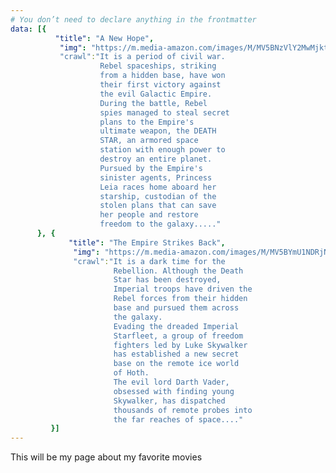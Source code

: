 ```yaml
---
# You don’t need to declare anything in the frontmatter
data: [{
          "title": "A New Hope",
           "img": "https://m.media-amazon.com/images/M/MV5BNzVlY2MwMjktM2E4OS00Y2Y3LWE3ZjctYzhkZGM3YzA1ZWM2XkEyXkFqcGdeQXVyNzkwMjQ5NzM@._V1_SY1000_CR0,0,643,1000_AL_.jpg",
           "crawl":"It is a period of civil war.
                    Rebel spaceships, striking
                    from a hidden base, have won
                    their first victory against
                    the evil Galactic Empire.
                    During the battle, Rebel
                    spies managed to steal secret
                    plans to the Empire's
                    ultimate weapon, the DEATH
                    STAR, an armored space
                    station with enough power to
                    destroy an entire planet.
                    Pursued by the Empire's
                    sinister agents, Princess
                    Leia races home aboard her
                    starship, custodian of the
                    stolen plans that can save
                    her people and restore
                    freedom to the galaxy....."
      }, {
             "title": "The Empire Strikes Back",
              "img": "https://m.media-amazon.com/images/M/MV5BYmU1NDRjNDgtMzhiMi00NjZmLTg5NGItZDNiZjU5NTU4OTE0XkEyXkFqcGdeQXVyNzkwMjQ5NzM@._V1_SY1000_CR0,0,641,1000_AL_.jpg",
              "crawl":"It is a dark time for the
                       Rebellion. Although the Death
                       Star has been destroyed,
                       Imperial troops have driven the
                       Rebel forces from their hidden
                       base and pursued them across
                       the galaxy.
                       Evading the dreaded Imperial
                       Starfleet, a group of freedom
                       fighters led by Luke Skywalker
                       has established a new secret
                       base on the remote ice world
                       of Hoth.
                       The evil lord Darth Vader,
                       obsessed with finding young
                       Skywalker, has dispatched
                       thousands of remote probes into
                       the far reaches of space...."
         }]
---
```


This will be my page about my favorite movies


